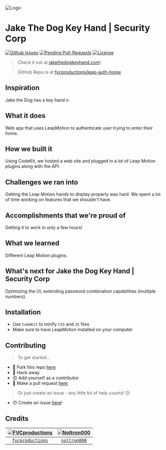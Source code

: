 ![Logo](http://66.media.tumblr.com/tumblr_low43o3Bqd1ql201ao1_500.gif)

# Jake The Dog Key Hand | Security Corp

[![Github Issues](http://githubbadges.herokuapp.com/fvcproductions/leap-auth-home/issues.svg?style=flat-square)](https://github.com/fvcproductions/leap-auth-home/issues) [![Pending Pull-Requests](http://githubbadges.herokuapp.com/fvcproductions/leap-auth-home/pulls.svg?style=flat-square)](https://github.com/fvcproductions/leap-auth-home/pulls) [![License](http://img.shields.io/:license-mit-blue.svg?style=flat-square)](http://badges.mit-license.org)

> Check it out at [jakethedogkeyhand.com](http://jakethedogkeyhand.com)!
>
> GitHub Repo is at [fvcproductions/leap-auth-home](https://github.com/fvcproductions/leap-auth-home)

## Inspiration

Jake the Dog has a key hand n

## What it does

Web app that uses LeapMotion to authenticate user trying to enter their home.

## How we built it

Using CodeKit, we hosted a web site and plugged in a lot of Leap Motion plugins along with the API.

## Challenges we ran into

Getting the Leap Motion hands to display properly was hard. We spent a lot of time working on features that we shouldn't have.

## Accomplishments that we're proud of

Getting it to work in only a few hours!

## What we learned

Different Leap Motion plugins.

## What's next for Jake the Dog Key Hand | Security Corp

Optimizing the UI, extending password combination capabilities (multiple numbers).

## Installation

- Use `CodeKit` to minify `CSS` and `JS` files
- Make sure to have LeapMotion installed on your computer

## Contributing

> To get started...

- 🍴 Fork this repo [here](https://github.com/fvcproductions/leap-auth-home#fork-destination-box)
- 🔨 Hack away
- 😊 Add yourself as a contributor
- 🔧 Make a pull request [here](https://github.com/fvcproductions/leap-auth-home/compare)

> Or just create an issue - any little bit of help counts! 😊

- 😯 Create an issue [here](https://github.com/fvcproductions/leap-auth-home/issues)!

## Credits

[![FVCproductions](https://avatars1.githubusercontent.com/u/4284691?v=3&s=200)](http://fvcproductions.com) | [![Noltron000](https://avatars2.githubusercontent.com/u/19766927?v=3&s=200)](http://github.com/noltron000)
:---:|:---:|
[`fvcproductions`](http://fvcproductions.com) | [`noltron000`](http://github.com/noltron000)